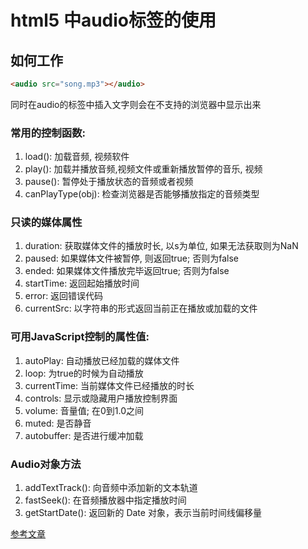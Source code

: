 

# html5 中audio标签的使用

## 如何工作  
```html
<audio src="song.mp3"></audio>  
```
同时在audio的标签中插入文字则会在不支持的浏览器中显示出来  

### 常用的控制函数:  

 1. load(): 加载音频, 视频软件
 2. play(): 加载并播放音频,视频文件或重新播放暂停的音乐, 视频
 3. pause(): 暂停处于播放状态的音频或者视频
 4. canPlayType(obj): 检查浏览器是否能够播放指定的音频类型  

### 只读的媒体属性  

 1. duration: 获取媒体文件的播放时长, 以s为单位, 如果无法获取则为NaN
 2. paused: 如果媒体文件被暂停, 则返回true; 否则为false  
 3. ended: 如果媒体文件播放完毕返回true; 否则为false
 4. startTime: 返回起始播放时间
 5. error: 返回错误代码
 6. currentSrc: 以字符串的形式返回当前正在播放或加载的文件  

### 可用JavaScript控制的属性值:  

 1. autoPlay: 自动播放已经加载的媒体文件
 2. loop: 为true的时候为自动播放
 3. currentTime: 当前媒体文件已经播放的时长
 4. controls: 显示或隐藏用户播放控制界面
 5. volume: 音量值; 在0到1.0之间
 6. muted: 是否静音  
 7. autobuffer: 是否进行缓冲加载  
   
### Audio对象方法  
 1. addTextTrack(): 向音频中添加新的文本轨道
 2. fastSeek(): 在音频播放器中指定播放时间  
 3. getStartDate(): 返回新的 Date 对象，表示当前时间线偏移量

[参考文章][1]


  [1]: http://caibaojian.com/html5-audio.html